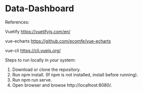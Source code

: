 # Data-Dashboard

References:

Vuetify
https://vuetifyjs.com/en/

vue-echarts
https://github.com/ecomfe/vue-echarts

vue-cli
https://cli.vuejs.org/

Steps to run locally in your system:
1. Download or clone the repository.
2. Run npm install. (If npm is not installed, install before running).
3. Run npm run serve.
4. Open browser and browse http://localhost:8080/.
